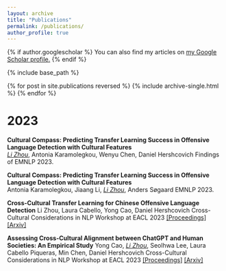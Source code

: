 ```yaml
---
layout: archive
title: "Publications"
permalink: /publications/
author_profile: true
---
```


{% if author.googlescholar %}
  You can also find my articles on <u><a href="{{author.googlescholar}}">my Google Scholar profile</a>.</u>
{% endif %}

{% include base_path %}

{% for post in site.publications reversed %}
  {% include archive-single.html %}
{% endfor %}

# 2023

**Cultural Compass: Predicting Transfer Learning Success in Offensive Language Detection with Cultural Features**  
*<ins>Li Zhou</ins>*,  Antonia Karamolegkou, Wenyu Chen, Daniel Hershcovich
Findings of EMNLP 2023.

[comment]: <> ([[arxiv]]&#40;https://arxiv.org/abs/2201.12431&#41; [[code]]&#40;https://github.com/neulab/retomaton&#41;)

**Cultural Compass: Predicting Transfer Learning Success in Offensive Language Detection with Cultural Features**  
Antonia Karamolegkou, Jiaang Li, *<ins>Li Zhou</ins>*, Anders Søgaard
EMNLP 2023.

**Cross-Cultural Transfer Learning for Chinese Offensive Language Detection**
Li Zhou, Laura Cabello, Yong Cao, Daniel Hershcovich
Cross-Cultural Considerations in NLP Workshop at EACL 2023 [[Proceedings]](https://aclanthology.org/2023.c3nlp-1.2/) [[Arxiv]](https://arxiv.org/abs/2303.17927)

**Assessing Cross-Cultural Alignment between ChatGPT and Human Societies: An Empirical Study**
Yong Cao, *<ins>Li Zhou</ins>*, Seolhwa Lee, Laura Cabello Piqueras, Min Chen, Daniel Hershcovich
Cross-Cultural Considerations in NLP Workshop at EACL 2023 [[Proceedings]](https://aclanthology.org/2023.c3nlp-1.7/) [[Arxiv]](https://arxiv.org/abs/2303.17466)

